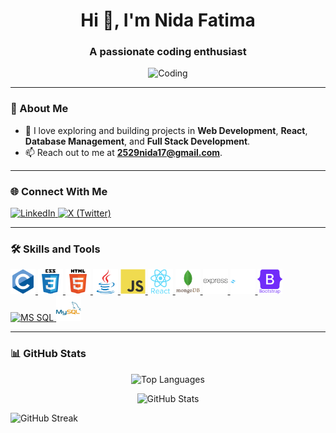 <h1 align="center">Hi 👋, I'm Nida Fatima</h1>
<h3 align="center">A passionate coding enthusiast</h3>

<p align="center">
  <img alt="Coding" width="300" src="https://as1.ftcdn.net/v2/jpg/05/93/82/76/1000_F_593827677_uXCPMbS2ztblOlGRIqSklgjElMKFbNuD.jpg">
</p>

---

### 🌟 About Me

- 🚀 I love exploring and building projects in **Web Development**, **React**, **Database Management**, and **Full Stack Development**.
- 📫 Reach out to me at **[2529nida17@gmail.com](mailto:2529nida17@gmail.com)**.

---

### 🌐 Connect With Me

<p align="left">
  <a href="https://www.linkedin.com/in/nida-fatima-005649220?utm_source=share&utm_campaign=share_via&utm_content=profile&utm_medium=android_app" target="_blank">
    <img src="https://raw.githubusercontent.com/rahuldkjain/github-profile-readme-generator/master/src/images/icons/Social/linked-in-alt.svg" alt="LinkedIn" height="40" width="40"/>
  </a>
  <a href="https://x.com/NidaFatimaaaa" target="_blank">
    <img src="https://raw.githubusercontent.com/rahuldkjain/github-profile-readme-generator/master/src/images/icons/Social/twitter-alt.svg" alt="X (Twitter)" height="40" width="40"/>
  </a>
</p>

---

### 🛠️ Skills and Tools

<p align="left">
  <a href="https://www.cprogramming.com/" target="_blank">
    <img src="https://raw.githubusercontent.com/devicons/devicon/master/icons/c/c-original.svg" alt="C" width="40" height="40"/>
  </a>
  <a href="https://www.w3schools.com/css/" target="_blank">
    <img src="https://raw.githubusercontent.com/devicons/devicon/master/icons/css3/css3-original-wordmark.svg" alt="CSS3" width="40" height="40"/>
  </a>
  <a href="https://www.w3.org/html/" target="_blank">
    <img src="https://raw.githubusercontent.com/devicons/devicon/master/icons/html5/html5-original-wordmark.svg" alt="HTML5" width="40" height="40"/>
  </a>
  <a href="https://www.java.com" target="_blank">
    <img src="https://raw.githubusercontent.com/devicons/devicon/master/icons/java/java-original.svg" alt="Java" width="40" height="40"/>
  </a>
  <a href="https://developer.mozilla.org/en-US/docs/Web/JavaScript" target="_blank">
    <img src="https://raw.githubusercontent.com/devicons/devicon/master/icons/javascript/javascript-original.svg" alt="JavaScript" width="40" height="40"/>
  </a>
  <a href="https://reactjs.org/" target="_blank">
    <img src="https://raw.githubusercontent.com/devicons/devicon/master/icons/react/react-original-wordmark.svg" alt="React" width="40" height="40"/>
  </a>
  <a href="https://www.mongodb.com/" target="_blank">
    <img src="https://raw.githubusercontent.com/devicons/devicon/master/icons/mongodb/mongodb-original-wordmark.svg" alt="MongoDB" width="40" height="40"/>
  </a>
  <a href="https://expressjs.com/" target="_blank">
    <img src="https://raw.githubusercontent.com/devicons/devicon/master/icons/express/express-original-wordmark.svg" alt="Express.js" width="40" height="40"/>
  </a>
  <a href="https://tailwindcss.com/" target="_blank">
    <img src="https://raw.githubusercontent.com/devicons/devicon/master/icons/tailwindcss/tailwindcss-original-wordmark.svg" alt="Tailwind CSS" width="40" height="40"/>
  </a>
  <a href="https://getbootstrap.com/" target="_blank">
    <img src="https://raw.githubusercontent.com/devicons/devicon/master/icons/bootstrap/bootstrap-plain-wordmark.svg" alt="Bootstrap" width="40" height="40"/>
  </a>
  <a href="https://www.microsoft.com/en-us/sql-server" target="_blank">
    <img src="https://www.svgrepo.com/show/303229/microsoft-sql-server-logo.svg" alt="MS SQL" width="40" height="40"/>
  </a>
  <a href="https://www.mysql.com/" target="_blank">
    <img src="https://raw.githubusercontent.com/devicons/devicon/master/icons/mysql/mysql-original-wordmark.svg" alt="MySQL" width="40" height="40"/>
  </a>
</p>

---

### 📊 GitHub Stats

<p align="center">
  <img src="https://github-readme-stats.vercel.app/api/top-langs?username=29nidafatima&show_icons=true&locale=en&layout=compact&theme=dark" alt="Top Languages" height="150"/>
</p>

<p align="center">
  <img src="https://github-readme-stats.vercel.app/api?username=29nidafatima&show_icons=true&locale=en&theme=dark" alt="GitHub Stats" height="150"/>
</p>

<img src="https://github-readme-streak-stats.herokuapp.com/?user=29nidafatima&theme=dark&hide_border=true&date_format=M%20j%5B%2C%20Y%5D" alt="GitHub Streak" />


